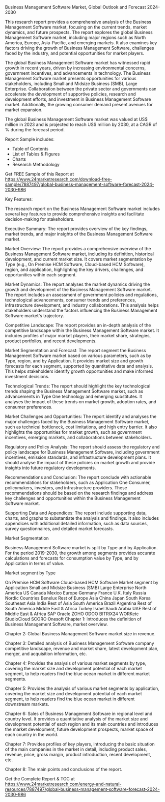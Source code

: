 Business Management Software Market, Global Outlook and Forecast 2024-2030

This research report provides a comprehensive analysis of the Business Management Software market, focusing on the current trends, market dynamics, and future prospects. The report explores the global Business Management Software market, including major regions such as North America, Europe, Asia-Pacific, and emerging markets. It also examines key factors driving the growth of Business Management Software, challenges faced by the industry, and potential opportunities for market players.

The global Business Management Software market has witnessed rapid growth in recent years, driven by increasing environmental concerns, government incentives, and advancements in technology. The Business Management Software market presents opportunities for various stakeholders, including Small and Midsize Business (SMB), Large Enterprise. Collaboration between the private sector and governments can accelerate the development of supportive policies, research and development efforts, and investment in Business Management Software market. Additionally, the growing consumer demand present avenues for market expansion.

The global Business Management Software market was valued at US$ million in 2023 and is projected to reach US$ million by 2030, at a CAGR of % during the forecast period.

Report Sample includes:
- Table of Contents
- List of Tables & Figures
- Charts
- Research Methodology

Get FREE Sample of this Report at https://www.24marketresearch.com/download-free-sample/7887497/global-business-management-software-forecast-2024-2030-986

Key Features:

The research report on the Business Management Software market includes several key features to provide comprehensive insights and facilitate decision-making for stakeholders.

Executive Summary: The report provides overview of the key findings, market trends, and major insights of the Business Management Software market.

Market Overview: The report provides a comprehensive overview of the Business Management Software market, including its definition, historical development, and current market size. It covers market segmentation by Type (e.g., On Premise HCM Software, Cloud-based HCM Software), region, and application, highlighting the key drivers, challenges, and opportunities within each segment.

Market Dynamics: The report analyses the market dynamics driving the growth and development of the Business Management Software market. The report includes an assessment of government policies and regulations, technological advancements, consumer trends and preferences, infrastructure development, and industry collaborations. This analysis helps stakeholders understand the factors influencing the Business Management Software market's trajectory.

Competitive Landscape: The report provides an in-depth analysis of the competitive landscape within the Business Management Software market. It includes profiles of major market players, their market share, strategies, product portfolios, and recent developments.

Market Segmentation and Forecast: The report segment the Business Management Software market based on various parameters, such as by Type, region, and by Application. It provides market size and growth forecasts for each segment, supported by quantitative data and analysis. This helps stakeholders identify growth opportunities and make informed investment decisions.

Technological Trends: The report should highlight the key technological trends shaping the Business Management Software market, such as advancements in Type One technology and emerging substitutes. It analyses the impact of these trends on market growth, adoption rates, and consumer preferences.

Market Challenges and Opportunities: The report identify and analyses the major challenges faced by the Business Management Software market, such as technical bottleneck, cost limitations, and high entry barrier. It also highlights the opportunities for market growth, such as government incentives, emerging markets, and collaborations between stakeholders.

Regulatory and Policy Analysis: The report should assess the regulatory and policy landscape for Business Management Software, including government incentives, emission standards, and infrastructure development plans. It should analyse the impact of these policies on market growth and provide insights into future regulatory developments.

Recommendations and Conclusion: The report conclude with actionable recommendations for stakeholders, such as Application One Consumer, policymakers, investors, and infrastructure providers. These recommendations should be based on the research findings and address key challenges and opportunities within the Business Management Software market.

Supporting Data and Appendices: The report include supporting data, charts, and graphs to substantiate the analysis and findings. It also includes appendices with additional detailed information, such as data sources, survey questionnaires, and detailed market forecasts.

Market Segmentation

Business Management Software market is split by Type and by Application. For the period 2019-2030, the growth among segments provides accurate calculations and forecasts for consumption value by Type, and by Application in terms of value.

Market segment by Type

On Premise HCM Software
Cloud-based HCM Software
Market segment by Application
Small and Midsize Business (SMB)
Large Enterprise
North America
US
Canada
Mexico
Europe
Germany
France
U.K.
Italy
Russia
Nordic Countries
Benelux
Rest of Europe
Asia
China
Japan
South Korea
Southeast Asia
India
Rest of Asia
South America
Brazil
Argentina
Rest of South America
Middle East & Africa
Turkey
Israel
Saudi Arabia
UAE
Rest of Middle East & Africa
SAP
Oracle
ZOHO
ODOO
BITRIX24
WORKetc
StudioCloud
SCORO
Onesoft
Chapter 1: Introduces the definition of Business Management Software, market overview.

Chapter 2: Global Business Management Software market size in revenue.

Chapter 3: Detailed analysis of Business Management Software company competitive landscape, revenue and market share, latest development plan, merger, and acquisition information, etc.

Chapter 4: Provides the analysis of various market segments by type, covering the market size and development potential of each market segment, to help readers find the blue ocean market in different market segments.

Chapter 5: Provides the analysis of various market segments by application, covering the market size and development potential of each market segment, to help readers find the blue ocean market in different downstream markets.

Chapter 6: Sales of Business Management Software in regional level and country level. It provides a quantitative analysis of the market size and development potential of each region and its main countries and introduces the market development, future development prospects, market space of each country in the world.

Chapter 7: Provides profiles of key players, introducing the basic situation of the main companies in the market in detail, including product sales, revenue, price, gross margin, product introduction, recent development, etc.

Chapter 8: The main points and conclusions of the report.

Get the Complete Report & TOC at https://www.24marketresearch.com/energy-and-natural-resources/7887497/global-business-management-software-forecast-2024-2030-986
